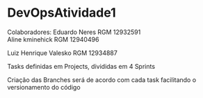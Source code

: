 # DevOpsAtividade1
Colaboradores:
Eduardo Neres RGM 12932591 </br>
Aline kminehick RGM 12940496 </p>
Luiz Henrique Valesko RGM 12934887 </p>

Tasks definidas em Projects, divididas em 4 Sprints

Criação das Branches será de acordo com cada task facilitando o versionamento do código
